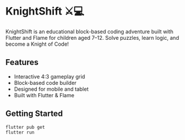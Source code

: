 # KnightShift ⚔️💻

KnightShift is an educational block-based coding adventure built with Flutter and Flame for children aged 7–12. Solve puzzles, learn logic, and become a Knight of Code!

## Features
- Interactive 4:3 gameplay grid
- Block-based code builder
- Designed for mobile and tablet
- Built with Flutter & Flame

## Getting Started
```bash
flutter pub get
flutter run
